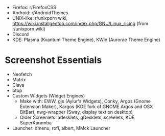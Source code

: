 - Firefox: r/FirefoxCSS
- Android: r/AndroidThemes
- UNIX-like: r/unixporn wiki, https://wiki.installgentoo.com/index.php/GNU/Linux_ricing (from r/unixporn wiki)
- Discord
- KDE: Plasma (Kvantum Theme Engine), KWin (Aurorae Theme Engine)

# Screenshot Essentials
- Neofetch
- Matrix
- Clava
- btop
- Custom Widgets (Widget Engines)
	- Make with: EWW, gjs (Aylur's Widgets), Conky, Argos (Gnome Extension Maker), Kargos (KDE fork of GNOME Argos and OSX BitBar), nwg-wrapper (Sway, display text on desktop)
	- Older Screenlets: adesklets, gDesklets, screelets, KDE SuperKaramba
- Launcher: dmenu, rofi, albert, MMck Launcher